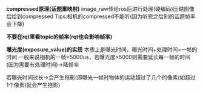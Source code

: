 **compressed原理(话题重映射)**
image_raw传给ros后进行处理(硬编码)压缩图像后给到compressed
    Tips:相机的compressed不能听(因为听完之后别的话题帧率会下降)

**不要在rqt里看topic的帧率(rqt也会影响帧率)**

**曝光度(exposure_value)的实质**
本质上是曝光时间，曝光时间+处理时间=一帧的时间
一般来说相机的一帧=5000us，若曝光度>5000则需要延长每一帧的时间(因为需要有处理时间)->降帧率

若曝光时间过长->会产生拖影(即曝光一帧时物体的运动超过了几个的像素(如超过1个像素)就会产生拖影)



